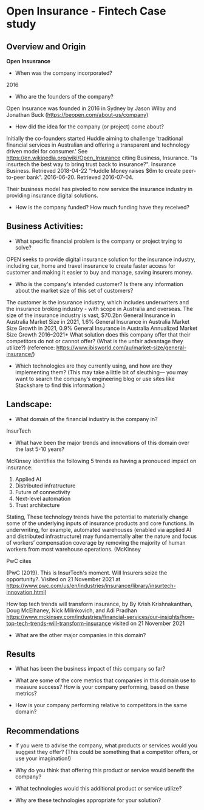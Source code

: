 # Open Insurance - Fintech Case study

## Overview and Origin

**Open Insusrance**

* When was the company incorporated?

2016

* Who are the founders of the company?

Open Insurance was founded in 2016 in Sydney by Jason Wilby and Jonathan Buck (https://beopen.com/about-us/company) 

* How did the idea for the company (or project) come about?

Initially the co-founders started Huddle aiming to challenge 'traditional financial services in Australian and offering a transparent and technology driven model for consumer.' See https://en.wikipedia.org/wiki/Open_Insurance citing  Business, Insurance. "Is insurtech the best way to bring trust back to insurance?". Insurance Business. Retrieved 2018-04-22  "Huddle Money raises $6m to create peer-to-peer bank". 2016-06-20. Retrieved 2016-07-04.

Their business model has pivoted to now service the insurance industry in providing insurance digital solutions. 

* How is the company funded? How much funding have they received?


## Business Activities:

* What specific financial problem is the company or project trying to solve?

OPEN seeks to provide digital insurance solution for the insurance industry, including car, home and travel insurance to create faster access for customer and making it easier to buy and manage, saving insurers money. 

* Who is the company's intended customer?  Is there any information about the market size of this set of customers?

The customer is the insurance industry, which includes underwriters and the insurance broking industry - with scope in Australia and overseas. The size of the insurance industry is vast, 
$70.2bn	General Insurance in Australia Market Size in 2021, 1.6%	General Insurance in Australia Market Size Growth in 2021, 0.9%	General Insurance in Australia Annualized Market Size Growth 2016–2021* What solution does this company offer that their competitors do not or cannot offer? (What is the unfair advantage they utilize?)
(reference: https://www.ibisworld.com/au/market-size/general-insurance/) 
* Which technologies are they currently using, and how are they implementing them? (This may take a little bit of sleuthing–– you may want to search the company’s engineering blog or use sites like Stackshare to find this information.)

## Landscape: 

* What domain of the financial industry is the company in?

InsurTech 

* What have been the major trends and innovations of this domain over the last 5-10 years?

McKinsey identifies the following 5 trends as having a pronouced impact on insurance: 
1. Applied AI
2. Distributed infratructure
3. Future of connectivity
4. Next-level automation
5. Trust architecture 

Stating, These technology trends have the potential to materially change some of the underlying inputs of insurance products and core functions. In underwriting, for example, automated warehouses (enabled via applied AI and distributed infrastructure) may fundamentally alter the nature and focus of workers’ compensation coverage by removing the majority of human workers from most warehouse operations. (McKinsey 

PwC cites

(PwC (2019). This is InsurTech's moment. Will Insurers seize the opportunity?. Visited on 21 November 2021 at https://www.pwc.com/us/en/industries/insurance/library/insurtech-innovation.html) 

How top tech trends will transform insurance, by By Krish Krishnakanthan, Doug McElhaney, Nick Milinkovich, and Adi Pradhan
https://www.mckinsey.com/industries/financial-services/our-insights/how-top-tech-trends-will-transform-insurance visited on 21 November 2021 

* What are the other major companies in this domain?

## Results

* What has been the business impact of this company so far?



* What are some of the core metrics that companies in this domain use to measure success? How is your company performing, based on these metrics?


* How is your company performing relative to competitors in the same domain?

## Recommendations

* If you were to advise the company, what products or services would you suggest they offer? (This could be something that a competitor offers, or use your imagination!)

* Why do you think that offering this product or service would benefit the company?

* What technologies would this additional product or service utilize?

* Why are these technologies appropriate for your solution?
